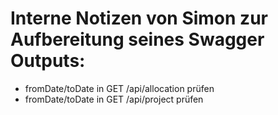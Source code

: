 # Interne Notizen von Simon zur Aufbereitung seines Swagger Outputs:

* fromDate/toDate in GET /api/allocation prüfen
* fromDate/toDate in GET /api/project prüfen
